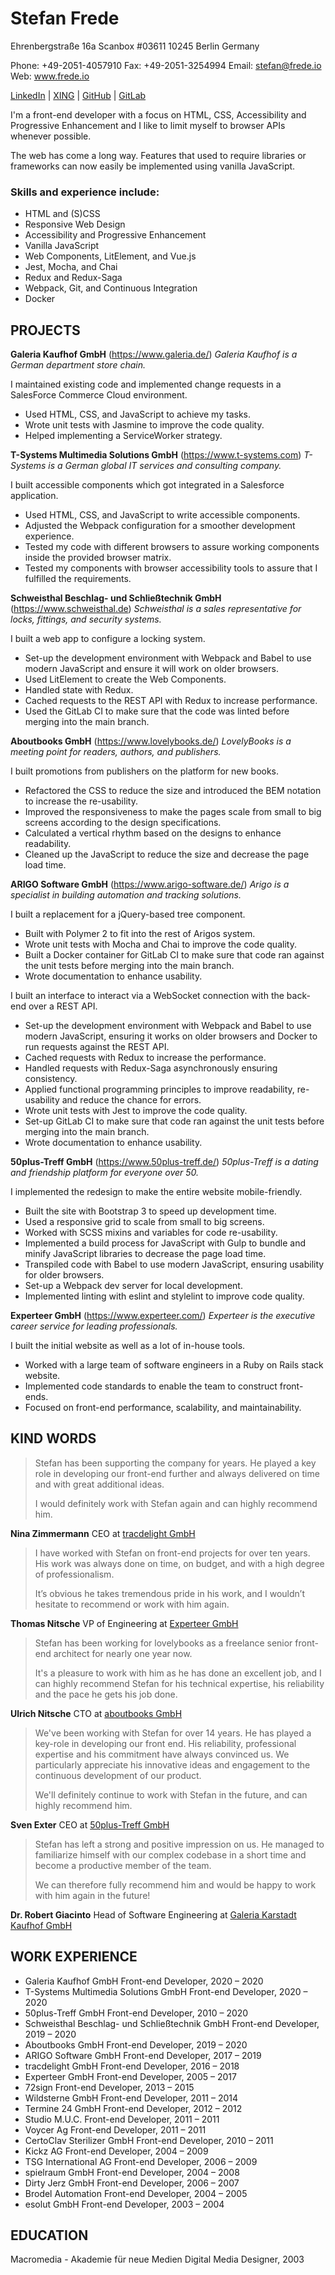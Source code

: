 # Stefan Frede

Ehrenbergstraße 16a
Scanbox #03611
10245 Berlin
Germany

Phone: +49-2051-4057910
Fax: +49-2051-3254994
Email: stefan@frede.io
Web: www.frede.io

[LinkedIn](https://www.linkedin.com/in/stefanfrede/) | [XING](https://www.xing.com/profile/Stefan_Frede2) | [GitHub](https://github.com/stefanfrede) | [GitLab](https://gitlab.com/stefanfrede)

I'm a front-end developer with a focus on HTML, CSS, Accessibility and
Progressive Enhancement and I like to limit myself to browser APIs whenever
possible.

The web has come a long way. Features that used to require libraries or
frameworks can now easily be implemented using vanilla JavaScript.

### Skills and experience include:

+ HTML and (S)CSS
+ Responsive Web Design
+ Accessibility and Progressive Enhancement
+ Vanilla JavaScript
+ Web Components, LitElement, and Vue.js
+ Jest, Mocha, and Chai
+ Redux and Redux-Saga
+ Webpack, Git, and Continuous Integration
+ Docker

## PROJECTS

**Galeria Kaufhof GmbH** (https://www.galeria.de/)
*Galeria Kaufhof is a German department store chain.*

I maintained existing code and implemented change requests in a SalesForce Commerce Cloud environment.

+ Used HTML, CSS, and JavaScript to achieve my tasks.
+ Wrote unit tests with Jasmine to improve the code quality.
+ Helped implementing a ServiceWorker strategy.

**T-Systems Multimedia Solutions GmbH** (https://www.t-systems.com)
*T-Systems is a German global IT services and consulting company.*

I built accessible components which got integrated in a Salesforce application.

+ Used HTML, CSS, and JavaScript to write accessible components.
+ Adjusted the Webpack configuration for a smoother development experience.
+ Tested my code with different browsers to assure working components inside the
  provided browser matrix.
+ Tested my components with browser accessibility tools to assure that I
  fulfilled the requirements.

**Schweisthal Beschlag- und Schließtechnik GmbH** (https://www.schweisthal.de)
*Schweisthal is a sales representative for locks, fittings, and security
systems.*

I built a web app to configure a locking system.

+ Set-up the development environment with Webpack and Babel to use modern
  JavaScript and ensure it will work on older browsers.
+ Used LitElement to create the Web Components.
+ Handled state with Redux.
+ Cached requests to the REST API with Redux to increase performance.
+ Used the GitLab CI to make sure that the code was linted before merging into
  the main branch.

**Aboutbooks GmbH** (https://www.lovelybooks.de/)
*LovelyBooks is a meeting point for readers, authors, and publishers.*

I built promotions from publishers on the platform for new books.

+ Refactored the CSS to reduce the size and introduced the BEM notation to
  increase the re-usability.
+ Improved the responsiveness to make the pages scale from small to big screens
  according to the design specifications.
+ Calculated a vertical rhythm based on the designs to enhance readability.
+ Cleaned up the JavaScript to reduce the size and decrease the page load time.

**ARIGO Software GmbH** (https://www.arigo-software.de/)
*Arigo is a specialist in building automation and tracking solutions.*

I built a replacement for a jQuery-based tree component.

+ Built with Polymer 2 to fit into the rest of Arigos system.
+ Wrote unit tests with Mocha and Chai to improve the code quality.
+ Built a Docker container for GitLab CI to make sure that code ran against the
  unit tests before merging into the main branch.
+ Wrote documentation to enhance usability.

I built an interface to interact via a WebSocket connection with the back-end
over a REST API.

+ Set-up the development environment with Webpack and Babel to use modern
  JavaScript, ensuring it works on older browsers and Docker to run requests
  against the REST API.
+ Cached requests with Redux to increase the performance.
+ Handled requests with Redux-Saga asynchronously ensuring consistency.
+ Applied functional programming principles to improve readability, re-usability
  and reduce the chance for errors.
+ Wrote unit tests with Jest to improve the code quality.
+ Set-up GitLab CI to make sure that code ran against the unit tests before
  merging into the main branch.
+ Wrote documentation to enhance usability.

**50plus-Treff GmbH** (https://www.50plus-treff.de/)
*50plus-Treff is a dating and friendship platform for everyone over 50.*

I implemented the redesign to make the entire website mobile-friendly.

+ Built the site with Bootstrap 3 to speed up development time.
+ Used a responsive grid to scale from small to big screens.
+ Worked with SCSS mixins and variables for code re-usability.
+ Implemented a build process for JavaScript with Gulp to bundle and minify
  JavaScript libraries to decrease the page load time.
+ Transpiled code with Babel to use modern JavaScript, ensuring usability for
  older browsers.
+ Set-up a Webpack dev server for local development.
+ Implemented linting with eslint and stylelint to improve code quality.

**Experteer GmbH** (https://www.experteer.com/)
*Experteer is the executive career service for leading professionals.*

I built the initial website as well as a lot of in-house tools.

+ Worked with a large team of software engineers in a Ruby on Rails stack
  website.
+ Implemented code standards to enable the team to construct front-ends.
+ Focused on front-end performance, scalability, and maintainability.


## KIND WORDS

> Stefan has been supporting the company for years. He played a key role in
> developing our front-end further and always  delivered on time and with great
> additional ideas.
>
> I would definitely work with Stefan again and can highly recommend him.

**Nina Zimmermann**
CEO at [tracdelight GmbH](https://www.tracdelight.io/)

> I have worked with Stefan on front-end projects for over ten years. His work
> was always done on time, on budget, and with a high degree of professionalism.
>
> It’s obvious he takes tremendous pride in his work, and I wouldn’t hesitate to
> recommend or work with him again.

**Thomas Nitsche**
VP of Engineering at [Experteer GmbH](https://www.experteer.com/)

> Stefan has been working for lovelybooks as a freelance senior front-end architect
> for nearly one year now.
>
> It's a pleasure to work with him as he has done an excellent job, and I can highly
> recommend Stefan for his technical expertise, his reliability and the pace he gets
> his job done.

**Ulrich Nitsche**
CTO at [aboutbooks GmbH](https://www.lovelybooks.de/)

> We've been working with Stefan for over 14 years. He has played a key-role in
> developing our front end. His reliability, professional expertise and his
> commitment have always convinced us. We particularly appreciate his innovative
> ideas and engagement to the continuous development of our product.
>
> We'll definitely continue to work with Stefan in the future, and can highly
> recommend him.

**Sven Exter**
CEO at [50plus-Treff GmbH](https://www.50plus-treff.de/)

> Stefan has left a strong and positive impression on us. He managed to
> familiarize himself with our complex codebase in a short time and become a
> productive member of the team.
>
> We can therefore fully recommend him and would be happy to work with him again
> in the future!

**Dr. Robert Giacinto**
Head of Software Engineering at [Galeria Karstadt Kaufhof GmbH](http://www.galeria.de/)

## WORK EXPERIENCE

+ Galeria Kaufhof GmbH
  Front-end Developer, 2020 – 2020
+ T-Systems Multimedia Solutions GmbH
  Front-end Developer, 2020 – 2020
+ 50plus-Treff GmbH
  Front-end Developer, 2010 – 2020
+ Schweisthal Beschlag- und Schließtechnik GmbH
  Front-end Developer, 2019 – 2020
+ Aboutbooks GmbH
  Front-end Developer, 2019 – 2020
+ ARIGO Software GmbH
  Front-end Developer, 2017 – 2019
+ tracdelight GmbH
  Front-end Developer, 2016 – 2018
+ Experteer GmbH
  Front-end Developer, 2005 – 2017
+ 72sign
  Front-end Developer, 2013 – 2015
+ Wildsterne GmbH
  Front-end Developer, 2011 – 2014
+ Termine 24 GmbH
  Front-end Developer, 2012 – 2012
+ Studio M.U.C.
  Front-end Developer, 2011 – 2011
+ Voycer Ag
  Front-end Developer, 2011 – 2011
+ CertoClav Sterilizer GmbH
  Front-end Developer, 2010 – 2011
+ Kickz AG
  Front-end Developer, 2004 – 2009
+ TSG International AG
  Front-end Developer, 2006 – 2009
+ spielraum GmbH
  Front-end Developer, 2004 – 2008
+ Dirty Jerz GmbH
  Front-end Developer, 2006 – 2007
+ Brodel Automation
  Front-end Developer, 2004 – 2005
+ esolut GmbH
  Front-end Developer, 2003 – 2004


## EDUCATION

Macromedia - Akademie für neue Medien
Digital Media Designer, 2003
